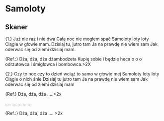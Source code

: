 # Samoloty
## Skaner


{1.}
Już nie raz i nie dwa
Całą noc nie mogłem spać
Samoloty loty loty
Ciągle w głowie mam.
Dzisiaj tu, jutro tam
Ja na prawdę nie wiem sam
Jak oderwać się od ziemi dzisiaj mam.

{Ref.:}
Dża, dża, dża dżambodżeta
Kupię sobie i będzie heca
o o o odrzutowca i śmigłowca i bombowca.>2X

{2.}
Czy to noc czy to dzień
wciąż to samo w głowie mej
Samoloty loty loty
Ciągle o nich śnie
Dzisiaj tu jutro tam
Ja na prawdę nie wiem sam
Jak oderwać się od ziemi dzisiaj mam

{Ref.} Dża, dża, dża .....>2x

....................

{Ref.:} Dża, dża, dża .... >2x




